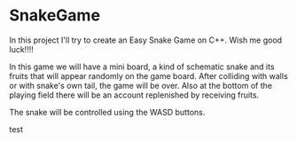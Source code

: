 # SnakeGame
In this project I'll try to create an Easy Snake Game on C++. Wish me good luck!!!!

In this game we will have a mini board, a kind of schematic snake and its fruits that will appear randomly on the game board. 
After colliding with walls or with snake's own tail, the game will be over.
Also at the bottom of the playing field there will be an account replenished by receiving fruits.

The snake will be controlled using the WASD buttons.

test